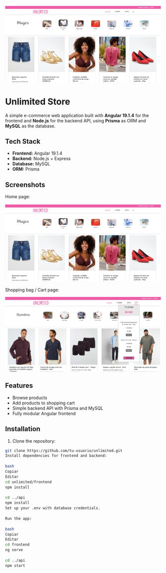 ![Unlimited Store Preview](screenshots/home.jpg)

# Unlimited Store

A simple e-commerce web application built with **Angular 19.1.4** for the frontend and **Node.js** for the backend API, using **Prisma** as ORM and **MySQL** as the database.

## Tech Stack

- **Frontend:** Angular 19.1.4  
- **Backend:** Node.js + Express  
- **Database:** MySQL  
- **ORM:** Prisma  

## Screenshots

Home page:

![Home](screenshots/home.jpg)

Shopping bag / Cart page:

![Shopping Bag](screenshots/shopping-bag.jpg)

## Features

- Browse products
- Add products to shopping cart
- Simple backend API with Prisma and MySQL
- Fully modular Angular frontend

## Installation

1. Clone the repository:
```bash
git clone https://github.com/tu-usuario/unlimited.git
Install dependencies for frontend and backend:

bash
Copiar
Editar
cd unlimited/frontend
npm install

cd ../api
npm install
Set up your .env with database credentials.

Run the app:

bash
Copiar
Editar
cd frontend
ng serve

cd ../api
npm start
